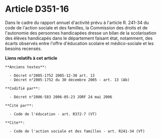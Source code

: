 # Article D351-16

Dans le cadre du rapport annuel d'activité prévu à l'article R. 241-34 du code de l'action sociale et des familles, la
Commission des droits et de l'autonomie des personnes handicapées dresse un bilan de la scolarisation des élèves handicapés
dans le département faisant état, notamment, des écarts observés entre l'offre d'éducation scolaire et médico-sociale et les
besoins recensés.

**Liens relatifs à cet article**

	**Anciens textes**:

	  - Décret n°2005-1752 2005-12-30 art. 13
	  - Décret n°2005-1752 du 30 décembre 2005 - art. 13 (Ab)

	**Codifié par**:

	  - Décret n°2006-583 2006-05-23 JORF 24 mai 2006

	**Cité par**:

	  - Code de l'éducation - art. R372-7 (VT)

	**Cite**:

	  - Code de l'action sociale et des familles - art. R241-34 (VT)
